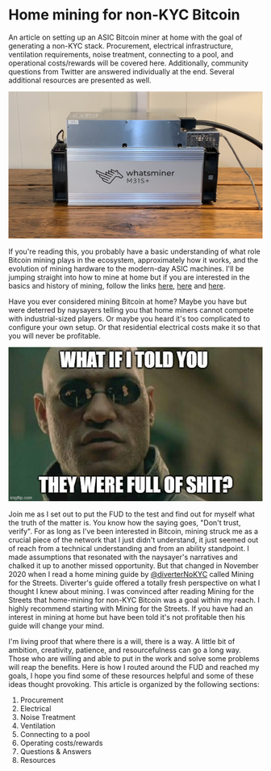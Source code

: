 # Home mining for non-KYC Bitcoin
An article on setting up an ASIC Bitcoin miner at home with the goal of generating a non-KYC stack. Procurement, electrical infrastructure, ventilation requirements, noise treatment, connecting to a pool, and operational costs/rewards will be covered here. Additionally, community questions from Twitter are answered individually at the end. Several additional resources are presented as well.

![](assets/title_image.jpg)

If you're reading this, you probably have a basic understanding of what role Bitcoin mining plays in the ecosystem, approximately how it works, and the evolution of mining hardware to the modern-day ASIC machines. I'll be jumping straight into how to mine at home but if you are interested in the basics and history of mining, follow the links [here](https://en.wikipedia.org/wiki/Bitcoin#Mining), [here](https://www.coindesk.com/rise-of-asics-bitcoin-mining-history) and [here](https://nakamotoinstitute.org/mempool/the-proof-of-work-concept/).

Have you ever considered mining Bitcoin at home? Maybe you have but were deterred by naysayers telling you that home miners cannot compete with industrial-sized players. Or maybe you heard it's too complicated to configure your own setup. Or that residential electrical costs make it so that you will never be profitable.

![](assets/4v1oou.jpg)

Join me as I set out to put the FUD to the test and find out for myself what the truth of the matter is. You know how the saying goes, "Don't trust, verify". For as long as I've been interested in Bitcoin, mining struck me as a crucial piece of the network that I just didn't understand, it just seemed out of reach from a technical understanding and from an ability standpoint. I made assumptions that resonated with the naysayer's narratives and chalked it up to another missed opportunity. But that changed in November 2020 when I read a home mining guide by [@diverterNoKYC](https://twitter.com/Diverter_NoKYC) called Mining for the Streets. Diverter's guide offered a totally fresh perspective on what I thought I knew about mining. I was convinced after reading Mining for the Streets that home-mining for non-KYC Bitcoin was a goal within my reach. I highly recommend starting with Mining for the Streets. If you have had an interest in mining at home but have been told it's not profitable then his guide will change your mind.

I'm living proof that where there is a will, there is a way. A little bit of ambition, creativity, patience, and resourcefulness can go a long way. Those who are willing and able to put in the work and solve some problems will reap the benefits. Here is how I routed around the FUD and reached my goals, I hope you find some of these resources helpful and some of these ideas thought provoking. This article is organized by the following sections:

1) Procurement 
2) Electrical 
3) Noise Treatment 
4) Ventilation 
5) Connecting to a pool 
6) Operating costs/rewards 
7) Questions & Answers 
8) Resources 
